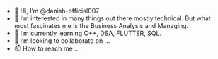 - 👋 Hi, I’m @danish-official007
- 👀 I’m interested in many things out there mostly technical. But what most fascinates me is the Business Analysis and Managing.
- 🌱 I’m currently learning C++, DSA, FLUTTER, SQL.
- 💞️ I’m looking to collaborate on ...
- 📫 How to reach me ...

<!---
danish-official007/danish-official007 is a ✨ special ✨ repository because its `README.md` (this file) appears on your GitHub profile.
You can click the Preview link to take a look at your changes.
--->
